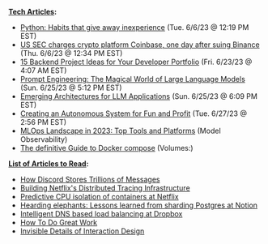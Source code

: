 **<ins>Tech Articles</ins>:**
* [Python: Habits that give away inexperience](https://pravash-techie.medium.com/python-habbits-that-give-away-inexperience-99c00fbeb835) (Tue. 6/6/23 @ 12:19 PM EST)
* [US SEC charges crypto platform Coinbase, one day after suing Binance](https://www.reuters.com/legal/us-sec-sues-coinbase-over-failure-register-2023-06-06/) (Thu. 6/6/23 @ 12:34 PM EST)
* [15 Backend Project Ideas for Your Developer Portfolio](https://blog.hubspot.com/website/backend-projects) (Fri. 6/23/23 @ 4:07 AM EST)
* [Prompt Engineering: The Magical World of Large Language Models](https://itnext.io/prompt-engineering-the-magical-world-of-large-language-models-dde7d8d043ee) (Sun. 6/25/23 @ 5:12 PM EST)
* [Emerging Architectures for LLM Applications](https://a16z.com/2023/06/20/emerging-architectures-for-llm-applications/) (Sun. 6/25/23 @ 6:09 PM EST)
* [Creating an Autonomous System for Fun and Profit](https://blog.thelifeofkenneth.com/2017/11/creating-autonomous-system-for-fun-and.html) (Tue. 6/27/23 @ 2:56 PM EST)
* [MLOps Landscape in 2023: Top Tools and Platforms](https://neptune.ai/blog/mlops-tools-platforms-landscape) (Model Observability)
* [The definitive Guide to Docker compose](https://gabrieltanner.org/blog/docker-compose/) (Volumes:)

**<ins>List of Articles to Read</ins>:**
* [How Discord Stores Trillions of Messages](https://discord.com/blog/how-discord-stores-trillions-of-messages)
* [Building Netflix's Distributed Tracing Infrastructure](https://netflixtechblog.com/building-netflixs-distributed-tracing-infrastructure-bb856c319304)
* [Predictive CPU isolation of containers at Netflix](https://netflixtechblog.com/predictive-cpu-isolation-of-containers-at-netflix-91f014d856c7)
* [Hearding elephants: Lessons learned from sharding Postgres at Notion](https://www.notion.so/blog/sharding-postgres-at-notion)
* [Intelligent DNS based load balancing at Dropbox](https://dropbox.tech/infrastructure/intelligent-dns-based-load-balancing-at-dropbox)
* [How To Do Great Work](http://paulgraham.com/greatwork.html#f2n)
* [Invisible Details of Interaction Design](https://rauno.me/craft/interaction-design)

